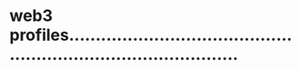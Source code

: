 # web3 profiles.....................................................................................

